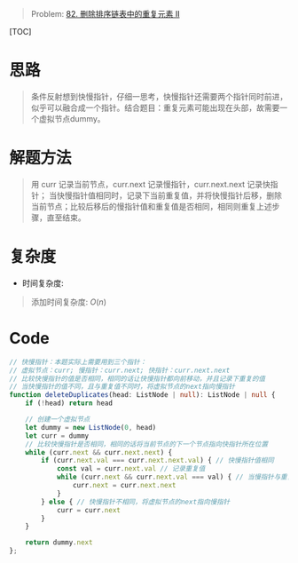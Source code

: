> Problem: [82. 删除排序链表中的重复元素 II](https://leetcode.cn/problems/remove-duplicates-from-sorted-list-ii/description/)

[TOC]

# 思路
> 条件反射想到快慢指针，仔细一思考，快慢指针还需要两个指针同时前进，似乎可以融合成一个指针。结合题目：重复元素可能出现在头部，故需要一个虚拟节点dummy。

# 解题方法
> 用 curr 记录当前节点，curr.next 记录慢指针，curr.next.next 记录快指针；
> 当快慢指针值相同时，记录下当前重复值，并将快慢指针后移，删除当前节点；比较后移后的慢指针值和重复值是否相同，相同则重复上述步骤，直至结束。

# 复杂度
- 时间复杂度: 
> 添加时间复杂度: $O(n)$

# Code
```TypeScript []
// 快慢指针：本题实际上需要用到三个指针：
// 虚拟节点：curr; 慢指针：curr.next; 快指针：curr.next.next
// 比较快慢指针的值是否相同，相同的话让快慢指针都向前移动，并且记录下重复的值
// 当快慢指针的值不同，且与重复值不同时，将虚拟节点的next指向慢指针
function deleteDuplicates(head: ListNode | null): ListNode | null {
    if (!head) return head

    // 创建一个虚拟节点
    let dummy = new ListNode(0, head)
    let curr = dummy
    // 比较快慢指针是否相同，相同的话将当前节点的下一个节点指向快指针所在位置
    while (curr.next && curr.next.next) {
        if (curr.next.val === curr.next.next.val) { // 快慢指针值相同
            const val = curr.next.val // 记录重复值
            while (curr.next && curr.next.val === val) { // 当慢指针与重复值相同时，指针向前移动
                curr.next = curr.next.next
            }
        } else { // 快慢指针不相同，将虚拟节点的next指向慢指针
            curr = curr.next
        }
    }

    return dummy.next
};
```
